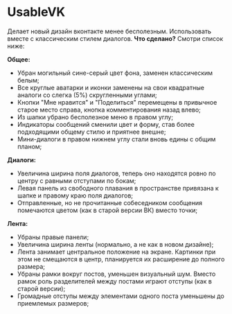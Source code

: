 # UsableVK
Делает новый дизайн вконтакте менее бесполезным. Использовать вместе с классическим стилем диалогов.
<b>Что сделано?</b> Смотри список ниже:

<b>Общее:</b><ul>
<li>Убран могильный сине-серый цвет фона, заменен классическим белым;</li>
<li>Все круглые аватарки и иконки заменены на свои квадратные аналоги со слегка (5%) скругленными углами;</li>
<li>Кнопки "Мне нравится" и "Поделиться" перемещены в привычное старое место справа, кнопка комментирования назад влево;</li>
<li>Из шапки убрано бесполезное меню в правом углу;</li>
<li>Индикаторы сообщений сменили цвет и форму, став более подходящими общему стилю и приятнее внешне;</li>
<li>Мини-диалоги в правом нижнем углу стали вновь едины с общим планом;</li>
</ul>

<b>Диалоги:</b><ul>
<li>Увеличина ширина поля диалогов, теперь оно находятся ровно по центру с равными отступами по бокам;</li>
<li>Левая панель из свободного плавания в пространстве привязана к шапке и правому краю поля диалогов;</li>
<li>Отправленные, но не прочитанные собеседником сообщения помечаются цветом (как в старой версии ВК) вместо точки;</li>
</ul>

<b>Лента:</b><ul>
<li>Убраны правые панели;</li>
<li>Увеличина ширина ленты (нормально, а не как в новом дизайне);</li>
<li>Лента занимает центральное положение на экране. Картинки при этом не смещаются в центр, планируется их расширение до полного размера;</li>
<li>Убраны рамки вокруг постов, уменьшен визуальный шум. Вместо рамок роль разделителей между постами играют отступы (как в старой версии);</li>
<li>Громадные отступы между элементами одного поста уменьшены до приемлемых размеров;</li>
</ul>
